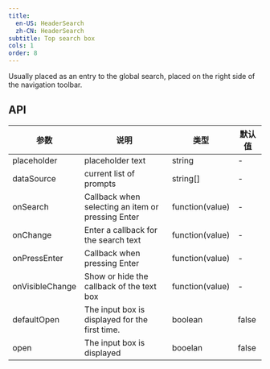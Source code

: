 ```yaml
---
title:
  en-US: HeaderSearch
  zh-CN: HeaderSearch
subtitle: Top search box
cols: 1
order: 8
---
```


Usually placed as an entry to the global search, placed on the right side of the navigation toolbar.

## API

| 参数            | 说明                                              | 类型            | 默认值 |
| --------------- | ------------------------------------------------- | --------------- | ------ |
| placeholder     | placeholder text                                  | string          | -      |
| dataSource      | current list of prompts                           | string[]        | -      |
| onSearch        | Callback when selecting an item or pressing Enter | function(value) | -      |
| onChange        | Enter a callback for the search text              | function(value) | -      |
| onPressEnter    | Callback when pressing Enter                      | function(value) | -      |
| onVisibleChange | Show or hide the callback of the text box         | function(value) | -      |
| defaultOpen     | The input box is displayed for the first time.    | boolean         | false  |
| open            | The input box is displayed                        | booelan         | false  |
